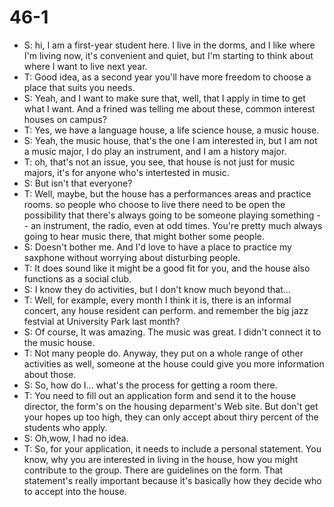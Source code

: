# 46-1
+ S: hi, I am a first-year student here. I live in the dorms, and I like where I'm living now, it's convenient and quiet, but I'm starting to think about where I want to live next year.
+ T: Good idea, as a second year you'll have more freedom to choose a place that suits you needs.
+ S: Yeah, and I want to make sure that, well, that I apply in time to get what I want. And a frined was telling me about these, common interest houses on campus?
+ T: Yes, we have a language house, a life science house, a music house.
+ S: Yeah, the music house, that's the one I am interested in, but I am not a music major, I do play an instrument, and I am a history major.
+ T: oh, that's not an issue, you see, that house is not just for music majors, it's for anyone who's intertested in music.
+ S: But isn't that everyone?
+ T: Well, maybe, but the house has a performances areas and practice rooms. so people who choose to live there need to be open the possibility that there's always going to be someone playing something -- an instrument, the radio, even at odd times. You're pretty much always going to hear music there, that might bother some people.
+ S: Doesn't bother me. And I'd love to have a place to practice my saxphone without worrying about disturbing people.
+ T: It does sound like it might be a good fit for you, and the house also functions as a social club.
+ S: I know they do activities, but I don't know much beyond that...
+ T: Well, for example, every month I think it is, there is an informal concert, any house resident can perform. and remember the big jazz festvial at University Park last month?
+ S: Of course, It was amazing. The music was great. I didn't connect it to the music house.
+ T: Not many people do. Anyway, they put on a whole range of other activities as well, someone at the house could give you more information about those.
+ S: So, how do I... what's the process for getting a room there.
+ T: You need to fill out an application form and send it to the house director, the form's on the housing deparment's Web site. But don't get your hopes up too high, they can only accept about thiry percent of the students who apply.
+ S: Oh,wow, I had no idea.
+ T: So, for your application, it needs to include a personal statement. You know, why you are interested in living in the house, how you might contribute to the group. There are guidelines on the form. That statement's really important because it's basically how they decide who to accept into the house.